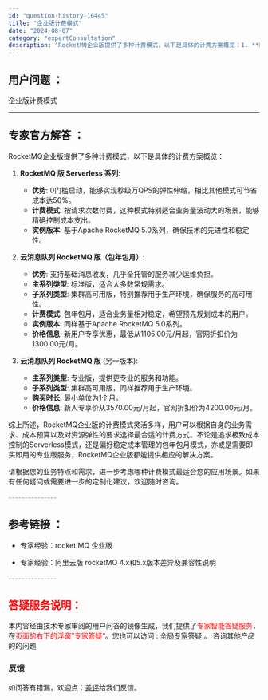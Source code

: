 ```yaml
---
id: "question-history-16445"
title: "企业版计费模式"
date: "2024-08-07"
category: "expertConsultation"
description: "RocketMQ企业版提供了多种计费模式，以下是具体的计费方案概览：1. **RocketMQ 版 Serverless 系列**:   - **优势**: 0门槛启动，能够实现秒级万QPS的弹性伸缩，相比其他模式可节省成本达50%。   - **计费模式**: 按请求次数付费，这种模式特别适合业务"
---
```


## 用户问题 ： 
 企业版计费模式  

---------------
## 专家官方解答 ：

RocketMQ企业版提供了多种计费模式，以下是具体的计费方案概览：

1. **RocketMQ 版 Serverless 系列**:
   - **优势**: 0门槛启动，能够实现秒级万QPS的弹性伸缩，相比其他模式可节省成本达50%。
   - **计费模式**: 按请求次数付费，这种模式特别适合业务量波动大的场景，能够精确控制成本支出。
   - **实例版本**: 基于Apache RocketMQ 5.0系列，确保技术的先进性和稳定性。

2. **云消息队列 RocketMQ 版（包年包月）**:
   - **优势**: 支持基础消息收发，几乎全托管的服务减少运维负担。
   - **主系列类型**: 标准版，适合大多数常规需求。
   - **子系列类型**: 集群高可用版，特别推荐用于生产环境，确保服务的高可用性。
   - **计费模式**: 包年包月，适合业务量相对稳定，希望预先规划成本的用户。
   - **实例版本**: 同样基于Apache RocketMQ 5.0系列。
   - **价格信息**: 新用户专享优惠，最低从1105.00元/月起，官网折扣价为1300.00元/月。

3. **云消息队列 RocketMQ 版** (另一版本):
   - **主系列类型**: 专业版，提供更专业的服务和功能。
   - **子系列类型**: 集群高可用版，同样推荐用于生产环境。
   - **购买时长**: 最小单位为1个月。
   - **价格信息**: 新人专享价从3570.00元/月起，官网折扣价为4200.00元/月。

综上所述，RocketMQ企业版的计费模式灵活多样，用户可以根据自身的业务需求、成本预算以及对资源弹性的要求选择最合适的计费方式。不论是追求极致成本控制的Serverless模式，还是偏好稳定成本管理的包年包月模式，亦或是需要即买即用的专业版服务，RocketMQ企业版都能提供相应的解决方案。

请根据您的业务特点和需求，进一步考虑哪种计费模式最适合您的应用场景。如果有任何疑问或需要进一步的定制化建议，欢迎随时咨询。


<font color="#949494">---------------</font> 


## 参考链接 ：

* 专家经验：rocket MQ 企业版 
 
 * 专家经验：阿里云版 rocketMQ 4.x和5.x版本差异及兼容性说明 


 <font color="#949494">---------------</font> 
 


## <font color="#FF0000">答疑服务说明：</font> 

本内容经由技术专家审阅的用户问答的镜像生成，我们提供了<font color="#FF0000">专家智能答疑服务</font>，在<font color="#FF0000">页面的右下的浮窗”专家答疑“</font>。您也可以访问 : [全局专家答疑](https://answer.opensource.alibaba.com/docs/intro) 。 咨询其他产品的的问题

### 反馈
如问答有错漏，欢迎点：[差评](https://ai.nacos.io/user/feedbackByEnhancerGradePOJOID?enhancerGradePOJOId=16448)给我们反馈。
